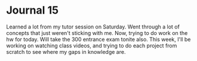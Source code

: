# Journal 15

Learned a lot from my tutor session on Saturday. Went through a lot of concepts that just weren't sticking with me. Now, trying to do work on the hw for today. Will take the 300 entrance exam tonite also. This week, I'll be working on watching class videos, and trying to do each project from scratch to see where my gaps in knowledge are.
